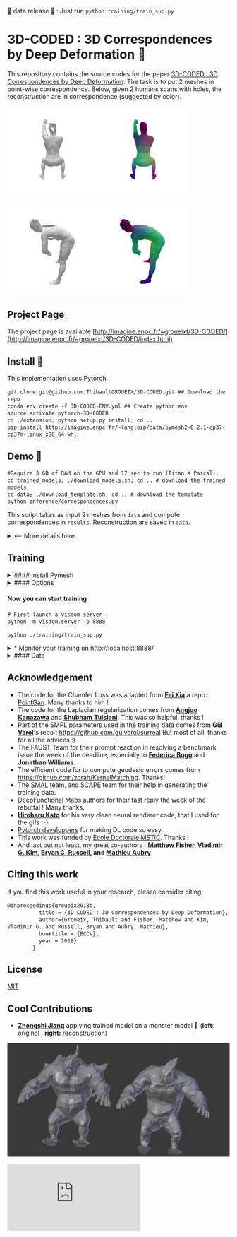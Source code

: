 🚀 data release 🚀 : Just run `python training/train_sup.py`

# 3D-CODED : 3D Correspondences by Deep Deformation :page_with_curl:

This repository contains the source codes for the paper [3D-CODED : 3D Correspondences by Deep Deformation](http://imagine.enpc.fr/~groueixt/3D-CODED/index.html). The task is to put 2 meshes in point-wise correspondence. Below, given 2 humans scans with holes, the reconstruction are in correspondence (suggested by color).

<img src="README/mesh25.ply.gif" style="zoom:80%" /><img src="README/25RecBestRotReg.ply.gif" style="zoom:80%" />


<img src="README/mesh8.ply.gif" style="zoom:80%" /><img src="README/8RecBestRotReg.ply.gif" style="zoom:80%" />

## Project Page 

The project page is available [http://imagine.enpc.fr/~groueixt/3D-CODED/](http://imagine.enpc.fr/~groueixt/3D-CODED/index.html)

## Install :construction_worker:

This implementation uses [Pytorch](http://pytorch.org/). 

```shell
git clone git@github.com:ThibaultGROUEIX/3D-CODED.git ## Download the repo
conda env create -f 3D-CODED-ENV.yml ## Create python env
source activate pytorch-3D-CODED
cd ./extension; python setup.py install; cd ..
pip install http://imagine.enpc.fr/~langloip/data/pymesh2-0.2.1-cp37-cp37m-linux_x86_64.whl
```



## Demo :train2:



```shell
#Require 3 GB of RAM on the GPU and 17 sec to run (Titan X Pascal). 
cd trained_models; ./download_models.sh; cd .. # download the trained models
cd data; ./download_template.sh; cd .. # download the template
python inference/correspondences.py
```
This script takes as input 2 meshes from ```data``` and compute correspondences in ```results```. Reconstruction are saved in ```data```.

<details><summary><-- More details here</summary>
  

It should look like :

* **Initial guesses** for *example0* and *example1*:

<img src="README/example_0InitialGuess.ply.gif" style="zoom:80%" /><img src="README/example_1InitialGuess.ply.gif" style="zoom:80%" />

* **Final reconstruction** for *example0* and *example1*:

<img src="README/example_0FinalReconstruction.ply.gif" style="zoom:80%" /><img src="README/example_1FinalReconstruction.ply.gif" style="zoom:80%" />


#### On your own meshes

You need to make sure your meshes are preprocessed correctly :

* The meshes are loaded with **Trimesh**, which should support a bunch of formats, but I only tested ```.ply``` files. Good converters include [**Assimp**](https://github.com/assimp/assimp) and [Pymesh](https://github.com/qnzhou/PyMesh).


* The trunk axis is the **Y axis** (visualize your mesh against the mesh in ```data``` to make sure they are normalized in the same way). 
* the **scale** should be about 1.7 for a standing human (meaning the unit for the point cloud is the ```cm```). You can automatically scale them with the flag ```--scale 1```


#### Options  

```python
'--HR', type=int, default=1, help='Use high Resolution template for better precision in the nearest neighbor step ?'
'--nepoch', type=int, default=3000, help='number of epochs to train for during the regression step'
'--model', type=str, default = 'trained_models/sup_human_network_last.pth',  help='your path to the trained model'
'--inputA', type=str, default =  "data/example_0.ply",  help='your path to mesh 0'
'--inputB', type=str, default =  "data/example_1.ply",  help='your path to mesh 1'
'--num_points', type=int, default = 6890,  help='number of points fed to poitnet'
'--num_angles', type=int, default = 100,  help='number of angle in the search of optimal reconstruction. Set to 1, if you mesh are already facing the cannonical 				direction as in data/example_1.ply'
'--env', type=str, default="CODED", help='visdom environment'
'--clean', type=int, default=0, help='if 1, remove points that dont belong to any edges'
'--scale', type=int, default=0, help='if 1, scale input mesh to have same volume as the template'
'--project_on_target', type=int, default=0, help='if 1, projects predicted correspondences point on target mesh'

```

#### Failure modes instruction : :warning:

- Sometimes the reconstruction is flipped, which break the correspondences. In the easiest case where you meshes are registered in the same orientation, you can just fix this angle in ```reconstruct.py``` line 86, to avoid the flipping problem. Also note from this line that the angle search only looks in [-90°,+90°].

- Check the presence of lonely outliers that break the Pointnet encoder. You could try to remove them with the ```--clean``` flag.


#### Last comments

* If you want to use ```inference/correspondences.py``` to process a hole dataset, like FAUST test set, make sure you don't load the same network in memory every time you compute correspondences between two meshes (which will happen with the naive and simplest way of doing it by calling ```inference/correspondences.py``` iteratively on all the pairs). A example of bad practice is in ```./auxiliary/script.sh```, for the FAUST inter challenge. **Good luck :-)**

</details>



## Training


<details><summary>#### Install Pymesh</summary>

Follow the specific repo instruction [here](https://github.com/qnzhou/PyMesh).

Pymesh is my favorite Geometry Processing Library for Python, it's developed by an Adobe researcher : [Qingnan Zhou](https://research.adobe.com/person/qingnan-zhou/). It can be tricky to set up. Trimesh is good alternative but requires a few code edits in this case.

</details>
<details><summary>#### Options</summary>

```python
'--batchSize', type=int, default=32, help='input batch size'
'--workers', type=int, help='number of data loading workers', default=8
'--nepoch', type=int, default=75, help='number of epochs to train for'
'--model', type=str, default='', help='optional reload model path'
'--env', type=str, default="unsup-symcorrect-ratio", help='visdom environment'
'--laplace', type=int, default=0, help='regularize towords 0 curvature, or template curvature'
```
</details>




#### Now you can start training

```
# First launch a visdom server :
python -m visdom.server -p 8888
```

```shell
python ./training/train_sup.py
```

<details><summary>* Monitor your training on http://localhost:8888/</summary>

![visdom](./README/1532524819586.png)
</details>


<details><summary>#### Data  </summary>


The generation process of the dataset is quite heavy so we provide our processed data. Should you want to reproduce the preprocessing, go to ```data/README.md```. Brace yourselve :-)

</details>


## Acknowledgement

* The code for the Chamfer Loss was adapted from **[Fei Xia](http://fxia.me/)**'a repo : [PointGan](https://github.com/fxia22/pointGAN). Many thanks to him !
* The code for the Laplacian regularization comes from [**Angjoo** **Kanazawa**](https://people.eecs.berkeley.edu/~kanazawa/) and [**Shubham** **Tulsiani**](https://people.eecs.berkeley.edu/~shubhtuls/). This was so helpful, thanks !
* Part of the SMPL parameters used in the training data comes from [**Gül** **Varol**](https://www.di.ens.fr/~varol/)'s repo : https://github.com/gulvarol/surreal But most of all, thanks for all the advices :)
* The FAUST Team for their prompt reaction in resolving a benchmark issue the week of the deadline, especially to [**Federica** **Bogo**](https://ps.is.tuebingen.mpg.de/person/fbogo) and **Jonathan Williams**.
* The efficient code for to compute geodesic errors comes from  https://github.com/zorah/KernelMatching. Thanks!
* The [SMAL](http://smalr.is.tue.mpg.de/) team, and [SCAPE](https://ai.stanford.edu/~drago/Projects/scape/scape.html) team for their help in generating the training data.
* [DeepFunctional Maps](https://arxiv.org/abs/1704.08686) authors for their fast reply the week of the rebuttal ! Many thanks.
* **[Hiroharu Kato](http://hiroharu-kato.com/projects_en/neural_renderer.html)** for his very clean neural renderer code, that I used for the gifs :-)
* [Pytorch developpers](https://github.com/pytorch/pytorch) for making DL code so easy.
* This work was funded by [Ecole Doctorale MSTIC](http://www.univ-paris-est.fr/fr/-ecole-doctorale-mathematiques-et-stic-mstic-ed-532/). Thanks !
* And last but not least, my great co-authors :  **[Matthew Fisher](http://graphics.stanford.edu/~mdfisher/publications.html), [Vladimir G. Kim](http://vovakim.com/), [Bryan C. Russell](http://bryanrussell.org/), and [Mathieu Aubry](http://imagine.enpc.fr/~aubrym/cv.html)**



## Citing this work 

If you find this work useful in your research, please consider citing:

```
@inproceedings{groueix2018b,
          title = {3D-CODED : 3D Correspondences by Deep Deformation},
          author={Groueix, Thibault and Fisher, Matthew and Kim, Vladimir G. and Russell, Bryan and Aubry, Mathieu},
          booktitle = {ECCV},
          year = 2018}
        }
```

## 

## License

[MIT](https://github.com/ThibaultGROUEIX/AtlasNet/blob/master/license_MIT)



## Cool Contributions

* **[Zhongshi Jiang](https://cs.nyu.edu/~zhongshi/)** applying trained model on a monster model :japanese_ogre: (**left**: original , **right:** reconstruction)

![visdom](./README/image.png)

[![Analytics](https://ga-beacon.appspot.com/UA-91308638-2/github.com/ThibaultGROUEIX/3D-CODED/readme.md?pixel)](https://github.com/ThibaultGROUEIX/3D-CODED/)

```